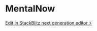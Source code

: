 # MentalNow

[Edit in StackBlitz next generation editor ⚡️](https://stackblitz.com/~/github.com/AndresLolo/MentalNow)